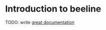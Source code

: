 # Introduction to beeline

TODO: write [great documentation](http://jacobian.org/writing/what-to-write/)
